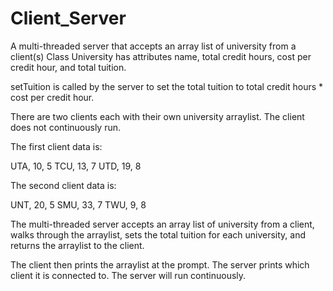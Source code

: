 # Client_Server
A multi-threaded server that accepts an array list of university from a client(s)
Class University has attributes name, total credit hours, cost per credit hour, and total tuition.

setTuition is called by the server to set the total tuition to total credit hours * cost per credit hour.

There are two clients each with their own university arraylist. The client does not continuously run.

The first client data is:

UTA, 10, 5 TCU, 13, 7 UTD, 19, 8

The second client data is:

UNT, 20, 5 SMU, 33, 7 TWU, 9, 8

The multi-threaded server accepts an array list of university from a client, walks through the arraylist, sets the total tuition for each university, and returns the arraylist to the client.

The client then prints the arraylist at the prompt. The server prints which client it is connected to. The server will run continuously.
